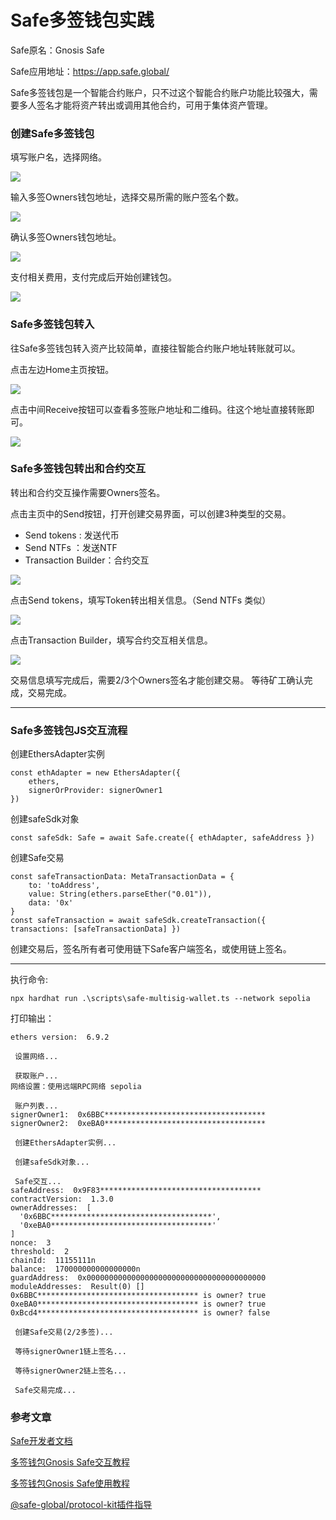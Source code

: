 # Safe多签钱包实践

Safe原名：Gnosis Safe

Safe应用地址：https://app.safe.global/

Safe多签钱包是一个智能合约账户，只不过这个智能合约账户功能比较强大，需要多人签名才能将资产转出或调用其他合约，可用于集体资产管理。

### 创建Safe多签钱包
填写账户名，选择网络。

![](./image/01.创建Safe账户.png)

输入多签Owners钱包地址，选择交易所需的账户签名个数。

![](./image/02.设置多签Owners账户.png)

确认多签Owners钱包地址。

![](./image/03.确认多签Owners账户.png)

支付相关费用，支付完成后开始创建钱包。

![](./image/04.支付费用.png)

### Safe多签钱包转入
往Safe多签钱包转入资产比较简单，直接往智能合约账户地址转账就可以。

点击左边Home主页按钮。

![](./image/05.创建交易界面.png)

点击中间Receive按钮可以查看多签账户地址和二维码。往这个地址直接转账即可。

![](./image/06.查看账户地址和二维码.png)

### Safe多签钱包转出和合约交互

转出和合约交互操作需要Owners签名。

点击主页中的Send按钮，打开创建交易界面，可以创建3种类型的交易。

- Send tokens        : 发送代币
- Send NTFs          ：发送NTF
- Transaction Builder：合约交互

![](./image/07.创建转出交易.png)

点击Send tokens，填写Token转出相关信息。（Send NTFs 类似）

![](./image/08.填写Token转出交易信息.png)

点击Transaction Builder，填写合约交互相关信息。

![](./image/09.填写合约交互信息.png)

交易信息填写完成后，需要2/3个Owners签名才能创建交易。
等待矿工确认完成，交易完成。

---

### Safe多签钱包JS交互流程

创建EthersAdapter实例

```
const ethAdapter = new EthersAdapter({
    ethers,
    signerOrProvider: signerOwner1
})
```

创建safeSdk对象

```
const safeSdk: Safe = await Safe.create({ ethAdapter, safeAddress })
```

创建Safe交易

```
const safeTransactionData: MetaTransactionData = {
    to: 'toAddress',
    value: String(ethers.parseEther("0.01")),
    data: '0x'
}
const safeTransaction = await safeSdk.createTransaction({ transactions: [safeTransactionData] })
```

创建交易后，签名所有者可使用链下Safe客户端签名，或使用链上签名。

---

执行命令:

```shell
npx hardhat run .\scripts\safe-multisig-wallet.ts --network sepolia
```

打印输出：

```
ethers version:  6.9.2

 设置网络...

 获取账户...
网络设置：使用远端RPC网络 sepolia

 账户列表...
signerOwner1:  0x6BBC************************************
signerOwner2:  0xeBA0************************************

 创建EthersAdapter实例...

 创建safeSdk对象...

 Safe交互...
safeAddress:  0x9F83************************************
contractVersion:  1.3.0
ownerAddresses:  [
  '0x6BBC************************************',
  '0xeBA0************************************'
]
nonce:  3
threshold:  2
chainId:  11155111n
balance:  170000000000000000n
guardAddress:  0x0000000000000000000000000000000000000000
moduleAddresses:  Result(0) []
0x6BBC************************************ is owner? true
0xeBA0************************************ is owner? true
0xBcd4************************************ is owner? false

 创建Safe交易(2/2多签)...

 等待signerOwner1链上签名...

 等待signerOwner2链上签名...

 Safe交易完成...
```


### 参考文章

[Safe开发者文档](https://docs.safe.global/getting-started/readme)

[多签钱包Gnosis Safe交互教程](https://mirror.xyz/0x15d789D4Dd128CEA5D8E6b6f0adAbe910e5Fd100/oRZCwAL_YdgksKZFd9HpCnITGM4bJ4UkIQ4MdgL-OrA)

[多签钱包Gnosis Safe使用教程](https://mirror.xyz/iamdk.eth/AiicRuqXRadeCoU38IyV7h1YmPEo8fmXF_eLLOEdyeA)

[@safe-global/protocol-kit插件指导](https://www.npmjs.com/package/@safe-global/protocol-kit?activeTab=readme)